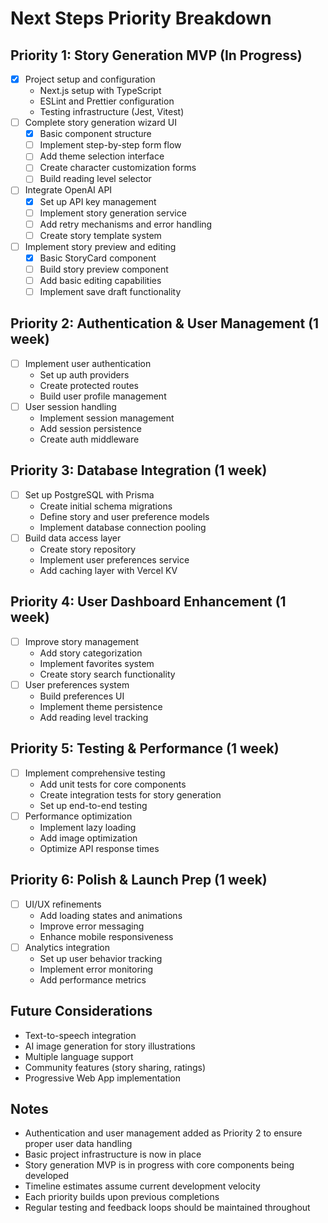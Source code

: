 # Next Steps Priority Breakdown

## Priority 1: Story Generation MVP (In Progress)

- [x] Project setup and configuration
  - Next.js setup with TypeScript
  - ESLint and Prettier configuration
  - Testing infrastructure (Jest, Vitest)
- [ ] Complete story generation wizard UI
  - [x] Basic component structure
  - [ ] Implement step-by-step form flow
  - [ ] Add theme selection interface
  - [ ] Create character customization forms
  - [ ] Build reading level selector
- [ ] Integrate OpenAI API
  - [x] Set up API key management
  - [ ] Implement story generation service
  - [ ] Add retry mechanisms and error handling
  - [ ] Create story template system
- [ ] Implement story preview and editing
  - [x] Basic StoryCard component
  - [ ] Build story preview component
  - [ ] Add basic editing capabilities
  - [ ] Implement save draft functionality

## Priority 2: Authentication & User Management (1 week)

- [ ] Implement user authentication
  - Set up auth providers
  - Create protected routes
  - Build user profile management
- [ ] User session handling
  - Implement session management
  - Add session persistence
  - Create auth middleware

## Priority 3: Database Integration (1 week)

- [ ] Set up PostgreSQL with Prisma
  - Create initial schema migrations
  - Define story and user preference models
  - Implement database connection pooling
- [ ] Build data access layer
  - Create story repository
  - Implement user preferences service
  - Add caching layer with Vercel KV

## Priority 4: User Dashboard Enhancement (1 week)

- [ ] Improve story management
  - Add story categorization
  - Implement favorites system
  - Create story search functionality
- [ ] User preferences system
  - Build preferences UI
  - Implement theme persistence
  - Add reading level tracking

## Priority 5: Testing & Performance (1 week)

- [ ] Implement comprehensive testing
  - Add unit tests for core components
  - Create integration tests for story generation
  - Set up end-to-end testing
- [ ] Performance optimization
  - Implement lazy loading
  - Add image optimization
  - Optimize API response times

## Priority 6: Polish & Launch Prep (1 week)

- [ ] UI/UX refinements
  - Add loading states and animations
  - Improve error messaging
  - Enhance mobile responsiveness
- [ ] Analytics integration
  - Set up user behavior tracking
  - Implement error monitoring
  - Add performance metrics

## Future Considerations

- Text-to-speech integration
- AI image generation for story illustrations
- Multiple language support
- Community features (story sharing, ratings)
- Progressive Web App implementation

## Notes

- Authentication and user management added as Priority 2 to ensure proper user data handling
- Basic project infrastructure is now in place
- Story generation MVP is in progress with core components being developed
- Timeline estimates assume current development velocity
- Each priority builds upon previous completions
- Regular testing and feedback loops should be maintained throughout
